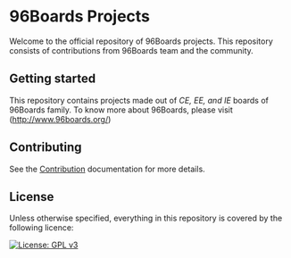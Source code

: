 # 96Boards Projects

Welcome to the official repository of 96Boards projects. This repository consists of contributions from 96Boards team and 
the community.

## Getting started

This repository contains projects made out of _CE, EE, and IE_ boards of 96Boards family. To know more about 96Boards, please visit
(http://www.96boards.org/)

## Contributing

See the [Contribution](CONTRIBUTING.md) documentation for more details.

## License

Unless otherwise specified, everything in this repository is covered by the following licence:

[![License: GPL v3](https://img.shields.io/badge/License-GPL%20v3-blue.svg)](http://www.gnu.org/licenses/gpl-3.0)

